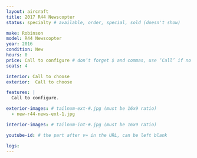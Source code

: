 ```yaml
---
layout: aircraft
title: 2017 R44 Newscopter
status: specialty # available, order, special, sold (doesn't show)

make: Robinson
model: R44 Newscopter
year: 2016
condition: New
hours: 0
price: Call to configure # don’t forget $ and commas, use ‘Call’ if no price listed
seats: 4

interior: Call to choose
exterior:  Call to choose

features: |
  Call to configure.

exterior-images: # tailnum-ext-#.jpg (must be 16x9 ratio)
  - new-r44-news-ext-1.jpg

interior-images: # tailnum-int-#.jpg (must be 16x9 ratio)

youtube-id: # the part after v= in the URL, can be left blank

logs:
---
```

